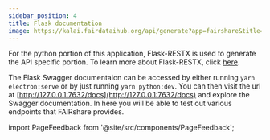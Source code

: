 ```yaml
---
sidebar_position: 4
title: Flask documentation
image: https://kalai.fairdataihub.org/api/generate?app=fairshare&title=Flask%20documentation&description=For%20Developers
---
```


For the python portion of this application, Flask-RESTX is used to generate the API specific portion. To learn more about Flask-RESTX, click [here](https://flask-restx.readthedocs.io/en/latest/).

The Flask Swagger documentaion can be accessed by either running `yarn electron:serve` or by just running `yarn python:dev`. You can then visit the url at [http://127.0.0.1:7632/docs](http://127.0.0.1:7632/docs) and explore the Swagger documentation. In here you will be able to test out various endpoints that FAIRshare provides.

import PageFeedback from '@site/src/components/PageFeedback';

<PageFeedback />
